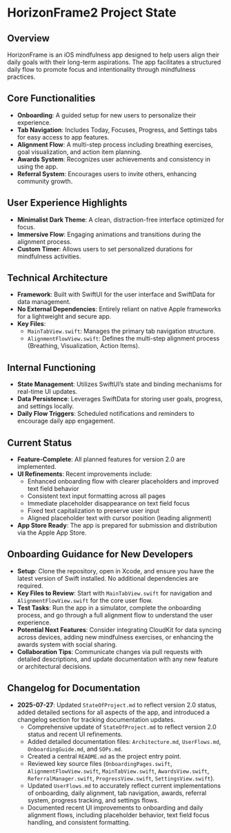 # HorizonFrame2 Project State

## Overview
HorizonFrame is an iOS mindfulness app designed to help users align their daily goals with their long-term aspirations. The app facilitates a structured daily flow to promote focus and intentionality through mindfulness practices.

## Core Functionalities
- **Onboarding**: A guided setup for new users to personalize their experience.
- **Tab Navigation**: Includes Today, Focuses, Progress, and Settings tabs for easy access to app features.
- **Alignment Flow**: A multi-step process including breathing exercises, goal visualization, and action item planning.
- **Awards System**: Recognizes user achievements and consistency in using the app.
- **Referral System**: Encourages users to invite others, enhancing community growth.

## User Experience Highlights
- **Minimalist Dark Theme**: A clean, distraction-free interface optimized for focus.
- **Immersive Flow**: Engaging animations and transitions during the alignment process.
- **Custom Timer**: Allows users to set personalized durations for mindfulness activities.

## Technical Architecture
- **Framework**: Built with SwiftUI for the user interface and SwiftData for data management.
- **No External Dependencies**: Entirely reliant on native Apple frameworks for a lightweight and secure app.
- **Key Files**:
  - `MainTabView.swift`: Manages the primary tab navigation structure.
  - `AlignmentFlowView.swift`: Defines the multi-step alignment process (Breathing, Visualization, Action Items).

## Internal Functioning
- **State Management**: Utilizes SwiftUI’s state and binding mechanisms for real-time UI updates.
- **Data Persistence**: Leverages SwiftData for storing user goals, progress, and settings locally.
- **Daily Flow Triggers**: Scheduled notifications and reminders to encourage daily app engagement.

## Current Status
- **Feature-Complete**: All planned features for version 2.0 are implemented.
- **UI Refinements**: Recent improvements include:
  - Enhanced onboarding flow with clearer placeholders and improved text field behavior
  - Consistent text input formatting across all pages
  - Immediate placeholder disappearance on text field focus
  - Fixed text capitalization to preserve user input
  - Aligned placeholder text with cursor position (leading alignment)
- **App Store Ready**: The app is prepared for submission and distribution via the Apple App Store.

## Onboarding Guidance for New Developers
- **Setup**: Clone the repository, open in Xcode, and ensure you have the latest version of Swift installed. No additional dependencies are required.
- **Key Files to Review**: Start with `MainTabView.swift` for navigation and `AlignmentFlowView.swift` for the core user flow.
- **Test Tasks**: Run the app in a simulator, complete the onboarding process, and go through a full alignment flow to understand the user experience.
- **Potential Next Features**: Consider integrating CloudKit for data syncing across devices, adding new mindfulness exercises, or enhancing the awards system with social sharing.
- **Collaboration Tips**: Communicate changes via pull requests with detailed descriptions, and update documentation with any new feature or architectural decisions.

## Changelog for Documentation
- **2025-07-27**: Updated `StateOfProject.md` to reflect version 2.0 status, added detailed sections for all aspects of the app, and introduced a changelog section for tracking documentation updates.
  - Comprehensive update of `StateOfProject.md` to reflect version 2.0 status and recent UI refinements.
  - Added detailed documentation files: `Architecture.md`, `UserFlows.md`, `OnboardingGuide.md`, and `SOPs.md`.
  - Created a central `README.md` as the project entry point.
  - Reviewed key source files (`OnboardingPages.swift`, `AlignmentFlowView.swift`, `MainTabView.swift`, `AwardsView.swift`, `ReferralManager.swift`, `ProgressView.swift`, `SettingsView.swift`).
  - Updated `UserFlows.md` to accurately reflect current implementations of onboarding, daily alignment, tab navigation, awards, referral system, progress tracking, and settings flows.
  - Documented recent UI improvements to onboarding and daily alignment flows, including placeholder behavior, text field focus handling, and consistent formatting.